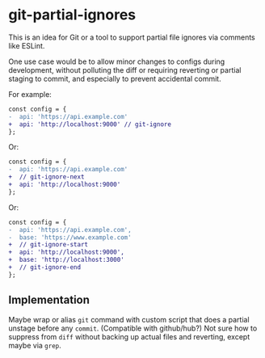 # git-partial-ignores

This is an idea for Git or a tool to support partial file ignores via comments like ESLint.

One use case would be to allow minor changes to configs during development, without
polluting the diff or requiring reverting or partial staging to commit,
and especially to prevent accidental commit.

For example:

```diff
const config = {
-  api: 'https://api.example.com'
+  api: 'http://localhost:9000' // git-ignore
};
```

Or:

```diff
const config = {
-  api: 'https://api.example.com'
+  // git-ignore-next
+  api: 'http://localhost:9000'
};
```

Or:

```diff
const config = {
-  api: 'https://api.example.com',
-  base: 'https://www.example.com'
+  // git-ignore-start
+  api: 'http://localhost:9000',
+  base: 'http://localhost:3000'
+  // git-ignore-end
};
```

## Implementation

Maybe wrap or alias `git` command with custom script that does a partial unstage before any `commit`.
(Compatible with github/hub?)
Not sure how to suppress from `diff` without backing up actual files and reverting, except maybe via `grep`.
